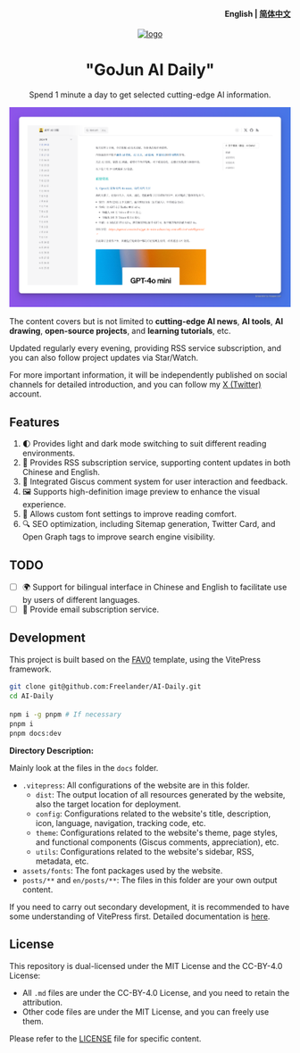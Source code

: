 <h4 align="right"><strong>English</strong> | <a href="./README.zh.md">简体中文</a></h4>

<div align="center">

<a href="https://daily.gojun.me" target="blank">
  <img src="https://cdn.jsdelivr.net/gh/freelander/oss@master/img/icon-512x512.png" height="100px" alt="logo"/>
</a>

# "GoJun AI Daily"

Spend 1 minute a day to get selected cutting-edge AI information.

![demo](./images/demo.png)

</div>

The content covers but is not limited to **cutting-edge AI news**, **AI tools**, **AI drawing**, **open-source projects**, and **learning tutorials**, etc.

Updated regularly every evening, providing RSS service subscription, and you can also follow project updates via Star/Watch.

For more important information, it will be independently published on social channels for detailed introduction, and you can follow my [X (Twitter)](https://x.com/GoJun315) account.

## Features

1. 🌓 Provides light and dark mode switching to suit different reading environments.
2. 📡 Provides RSS subscription service, supporting content updates in both Chinese and English.
3. 💬 Integrated Giscus comment system for user interaction and feedback.
4. 🖼️ Supports high-definition image preview to enhance the visual experience.
5. 📜 Allows custom font settings to improve reading comfort.
6. 🔍 SEO optimization, including Sitemap generation, Twitter Card, and Open Graph tags to improve search engine visibility.

## TODO

- [ ] 🌍 Support for bilingual interface in Chinese and English to facilitate use by users of different languages.
- [ ] 📧 Provide email subscription service.

## Development

This project is built based on the [FAV0](https://github.com/Justin3go/FAV0) template, using the VitePress framework.

```bash
git clone git@github.com:Freelander/AI-Daily.git
cd AI-Daily

npm i -g pnpm # If necessary
pnpm i
pnpm docs:dev
```

**Directory Description:**

Mainly look at the files in the `docs` folder.

- `.vitepress`: All configurations of the website are in this folder.
  - `dist`: The output location of all resources generated by the website, also the target location for deployment.
  - `config`: Configurations related to the website's title, description, icon, language, navigation, tracking code, etc.
  - `theme`: Configurations related to the website's theme, page styles, and functional components (Giscus comments, appreciation), etc.
  - `utils`: Configurations related to the website's sidebar, RSS, metadata, etc.
- `assets/fonts`: The font packages used by the website.
- `posts/**` and `en/posts/**`: The files in this folder are your own output content.

If you need to carry out secondary development, it is recommended to have some understanding of VitePress first. Detailed documentation is [here](https://vitepress.dev/zh/).

## License

This repository is dual-licensed under the MIT License and the CC-BY-4.0 License:

- All `.md` files are under the CC-BY-4.0 License, and you need to retain the attribution.
- Other code files are under the MIT License, and you can freely use them.

Please refer to the [LICENSE](./LICENSE) file for specific content.